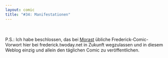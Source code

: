 ```yaml
---
layout: comic
title: "#34: Manifestationen"
---
```

<br />
<br />
P.S.: Ich habe beschlossen, das bei <a href="http://morast.twoday.net/">Morast</a> &uuml;bliche Frederick-Comic-Vorwort hier bei frederick.twoday.net in Zukunft wegzulassen und in diesem Weblog einzig und allein den t&auml;glichen Comic zu ver&ouml;ffentlichen.
